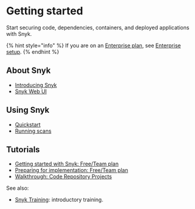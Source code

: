# Getting started

Start securing code, dependencies, containers, and deployed applications with Snyk.

{% hint style="info" %}
If you are on an [Enterprise plan](../more-info/plans.md), see [Enterprise setup](../enterprise-setup/).
{% endhint %}

## About Snyk

* [Introducing Snyk](introducing-snyk.md)
* [Snyk Web UI](exploring-the-snyk-web-ui.md)

## Using Snyk

* [Quickstart](quickstart/)
* [Running scans](running-scans/)

## Tutorials

* [Getting started with Snyk: Free/Team plan](getting-started-with-snyk-free-and-team-plans.md)
* [Preparing for implementation: Free/Team plan](preparing-for-implementation-free-and-team-plans.md)
* [Walkthrough: Code Repository Projects](walkthrough-code-repository-projects/)

See also:

* [Snyk Training](https://training.snyk.io/):  introductory training.
